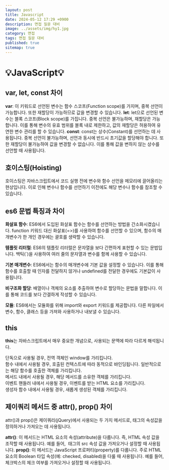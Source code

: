 ```yaml
---
layout: post
title: Javascript
date: 2024-05-12 17:29 +0900
description: 면접 질문 대비 
image: ../assets/img/hy1.jpg
category: 면접
tags: 면접 질문 대비 
published: true
sitemap: true
---
```


# 💡JavaScript💡

## var, let, const 차이
<strong>var</strong>: 이 키워드로 선언된 변수는 함수 스코프(Function scope)를 가지며, 중복 선언이 가능합니다. 또한 재할당이 가능하므로 값을 변경할 수 있습니다.
<strong>let</strong>: let으로 선언된 변수는 블록 스코프(Block scope)를 가집니다. 중복 선언은 불가능하며, 재할당은 가능합니다. 이를 통해 변수의 유효 범위를 블록 내로 제한하고, 값의 재할당은 허용하여 유연한 변수 관리를 할 수 있습니다.
<strong>const</strong>: const는 상수(Constant)를 선언하는 데 사용됩니다. 중복 선언이 불가능하며, 선언과 동시에 반드시 초기값을 할당해야 합니다. 또한 재할당이 불가능하여 값을 변경할 수 없습니다. 이를 통해 값을 변하지 않는 상수를 선언할 때 사용됩니다.

## 호이스팅(Hoisting)
호이스팅은 자바스크립트에서 코드 실행 전에 변수와 함수 선언을 메모리에 끌어올리는 현상입니다. 이로 인해 변수나 함수를 선언하기 이전에도 해당 변수나 함수를 참조할 수 있습니다.

## es6 문법 특징과 차이
<strong>화살표 함수</strong>: ES6에서 도입된 화살표 함수는 함수를 선언하는 방법을 간소화시켰습니다. function 키워드 대신 화살표(=>)를 사용하여 함수를 선언할 수 있으며, 함수의 매개변수가 한 개인 경우에는 괄호를 생략할 수 있습니다.

<strong>템플릿 리터럴</strong>: ES6의 템플릿 리터럴은 문자열을 보다 간편하게 표현할 수 있는 문법입니다. 백틱(`)을 사용하여 여러 줄의 문자열과 변수를 함께 사용할 수 있습니다.

<strong>기본 매개변수</strong>: ES6에서는 함수의 매개변수에 기본 값을 설정할 수 있습니다. 이를 통해 함수를 호출할 때 인자를 전달하지 않거나 undefined를 전달한 경우에도 기본값이 사용됩니다.

<strong>비구조화 할당</strong>: 배열이나 객체의 요소를 추출하여 변수로 할당하는 문법을 말합니다. 이를 통해 코드를 보다 간결하게 작성할 수 있습니다.

<strong>모듈</strong>: ES6에서는 모듈화를 위해 import와 export 키워드를 제공합니다. 다른 파일에서 변수, 함수, 클래스 등을 가져와 사용하거나 내보낼 수 있습니다.

## this
<strong>this</strong>는 자바스크립트에서 매우 중요한 개념으로, 사용되는 문맥에 따라 다르게 해석됩니다.

단독으로 사용될 경우, 전역 객체인 window를 가리킵니다.<br>
함수 내에서 사용될 경우, 호출된 컨텍스트에 따라 동적으로 바인딩됩니다. 일반적으로는 해당 함수를 호출한 객체를 가리킵니다.<br>
메서드 내에서 사용될 경우, 해당 메서드를 소유한 객체를 가리킵니다.<br>
이벤트 핸들러 내에서 사용될 경우, 이벤트를 받는 HTML 요소를 가리킵니다.<br>
생성자 함수 내에서 사용될 경우, 새롭게 생성된 객체를 가리킵니다.

## 제이쿼리 메서드 중 attr(), prop() 차이
attr()과 prop()은 제이쿼리(jQuery)에서 사용되는 두 가지 메서드로, 태그의 속성값을 정의하거나 가져오는 데 사용됩니다.

<strong>attr()</strong>: 이 메서드는 HTML 요소의 속성(attribute)을 다룹니다. 즉, HTML 속성 값을 조작할 때 사용됩니다. 예를 들어, <img> 태그의 src 속성 값을 가져오거나 설정할 때 사용됩니다.
<strong>prop()</strong>: 이 메서드는 JavaScript 프로퍼티(property)를 다룹니다. 주로 HTML 요소의 Boolean 타입 속성(예: checked, disabled)을 다룰 때 사용됩니다. 예를 들어, 체크박스의 체크 여부를 가져오거나 설정할 때 사용됩니다.